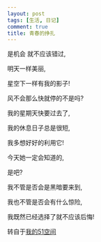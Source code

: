 ```yaml
---
layout: post
tags: [生活, 日记]
comment: true
title: 青春的挣扎
---
```


是机会 就不应该错过,

明天一样美丽,

星空下一样有我的影子!

风不会那么快就停的不是吗?

我的星期天快要过去了,

我的休息日子总是很短,

我多想好好的利用它!

今天她一定会知道的,

是吧?

我不管是否会是黑暗要来到,

我也不管是否会有什么惊险,

我既然已经选择了就不应该后悔!


转自于[我的51空间](http://home.51.com/cailiwei712/diary/item/10005625.html)
